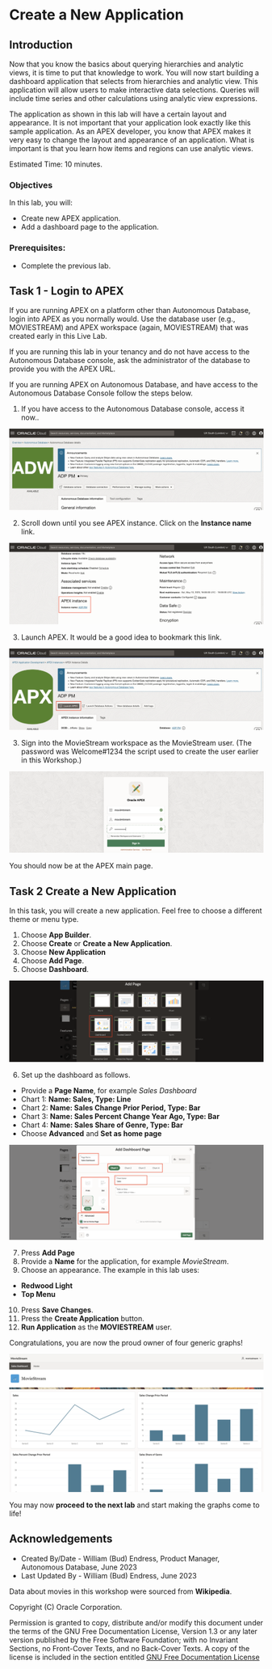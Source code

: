 # Create a New Application


## Introduction

Now that you know the basics about querying hierarchies and analytic views, it is time to put that knowledge to work.  You will now start building a dashboard application that selects from hierarchies and analytic view. This application will allow users to make interactive data selections. Queries will include time series and other calculations using analytic view expressions.

The application as shown in this lab will have a certain layout and appearance.  It is not important that your application look exactly like this sample application. As an APEX developer, you know that APEX makes it very easy to change the layout and appearance of an application.  What is important is that you learn how items and regions can use analytic views.

Estimated Time:  10 minutes.

### Objectives

In this lab, you will:

- Create new APEX application.
- Add a dashboard page to the application.

### Prerequisites:

- Complete the previous lab.

##  Task 1 - Login to APEX

If you are running APEX on a platform other than Autonomous Database, login into APEX as you normally would.  Use the database user (e.g., MOVIESTREAM) and APEX workspace (again, MOVIESTREAM) that was created early in this Live Lab.

If you are running this lab in your tenancy and do not have access to the Autonomous Database console,  ask the administrator of the database to provide you with the APEX URL.

If you are running APEX on Autonomous Database, and have access to the Autonomous Database Console follow the steps below.

1. If you have access to the Autonomous Database console, access it now..

![Autonomous Database Console](images/adb-console.png)

2. Scroll down until you see APEX instance.  Click on the **Instance name** link.

![APEX instance link](images/adb-console-apex-instance-link.png)

3. Launch APEX.  It would be a good idea to bookmark this link.

![Launch APEX](images/adb-console-launch-apex.png)

3. Sign into the MovieStream workspace as the MovieStream user.  (The password was Welcome#1234 the script used to create the user earlier in this Workshop.)

![APEX Workspace Login](images/apex-workspace-login.png)

You should now be at the APEX main page.

## Task 2 Create a New Application

In this task, you will create a new application.  Feel free to choose a different theme or menu type.

1. Choose **App Builder**.
1. Choose **Create** or **Create a New Application**.
1. Choose **New Application**
1. Choose **Add Page**.
1. Choose **Dashboard**.

![Choose Dashboard Page](images/add-page-dashboard.png)

6. Set up the dashboard as follows.
- Provide a **Page Name**, for example _Sales Dashboard_
- Chart 1: **Name: Sales, Type:  Line**
- Chart 2: **Name: Sales Change Prior Period, Type: Bar**
- Chart 3: **Name: Sales Percent Change Year Ago, Type: Bar**
- Chart 4: **Name: Sales Share of Genre, Type: Bar**
- Choose **Advanced** and **Set as home page**

![Add Dashboard Page](images/add-dashboard-page.png)

7. Press **Add Page**
7. Provide a **Name** for the application, for example _MovieStream_.
7. Choose an appearance. The example in this lab uses:
- **Redwood Light**
- **Top Menu**
10. Press **Save Changes**.
10. Press the **Create Application** button.
10. **Run Application** as the **MOVIESTREAM** user.

Congratulations, you are now the proud owner of four generic graphs!

![New Dashboard Page](images/new-dashboard-page.png)

You may now **proceed to the next lab** and start making the graphs come to life!

## Acknowledgements

- Created By/Date - William (Bud) Endress, Product Manager, Autonomous Database, June 2023
- Last Updated By - William (Bud) Endress, June 2023

Data about movies in this workshop were sourced from **Wikipedia**.

Copyright (C)  Oracle Corporation.

Permission is granted to copy, distribute and/or modify this document
under the terms of the GNU Free Documentation License, Version 1.3
or any later version published by the Free Software Foundation;
with no Invariant Sections, no Front-Cover Texts, and no Back-Cover Texts.
A copy of the license is included in the section entitled [GNU Free Documentation License](files/gnu-free-documentation-license.txt)